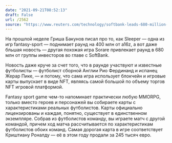 ```yaml
---
date: "2021-09-21T08:52:13"
draft: False
url: /2562
source: "https://www.reuters.com/technology/softbank-leads-680-million-funding-round-nft-fantasy-soccer-game-sorare-2021-09-21/"
---
```


На прошлой неделе Гриша Бакунов писал про то, как Sleeper — одна из игр fantasy-sport — поднимает раунд на 400 млн от a16z, а вот даже бльшая новость — другая похожая игра Sorare привлекает раунд в 680 млн от группы инвесторов во главе с SoftBank.

Новость даже круче за счет того, что в раунде участвуют и известные футболисты — футболист сборной Англии Рио Фердинанд и испанец Жерар Пике, — и потому, что сама игра использует блокчейн и игровые карты выпускает в виде NFT, являясь самой большой по объему торгов NFT игровой платформой.

Fantasy sport game чем-то напоминает практически любую MMORPG, только вместо героев и персонажей вы собираете карты с характеристиками реальных футболистов. Карты официально лицензированы и каждая, понятно, существует в единственном экземпляре. Собрав из футболистов команду, вы играете матч с другой командой, причем ход матча рассчитывается по характеристикам футболистов обоих команд. Самая дорогая карта в игре соответствует Криштиану Роналду — её в этом году продали за 245 тысяч евро.
